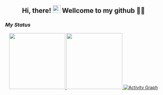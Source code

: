 <h2 align="center">
 Hi, there! <img src="https://media.giphy.com/media/hvRJCLFzcasrR4ia7z/giphy.gif" width="25px"> Wellcome to my github 🙋‍♂️
</h2> 

### **_My Status_**

<div align="center">
  <a href="https://github.com/DripMicro">
  <img height="180em" src="https://github-readme-stats.vercel.app/api?username=DripMicro&show_icons=true&theme=dark&include_all_commits=true&count_private=true"/>
  <img height="180em" src="https://github-readme-stats.vercel.app/api/top-langs/?username=DripMicro&layout=compact&langs_count=10&theme=dark"/>
  <img alt="Activity Graph" src="https://github-readme-activity-graph.cyclic.app/graph?username=DripMicro&theme=react-dark&hide_border=true" /> 
  </a>
</div>
